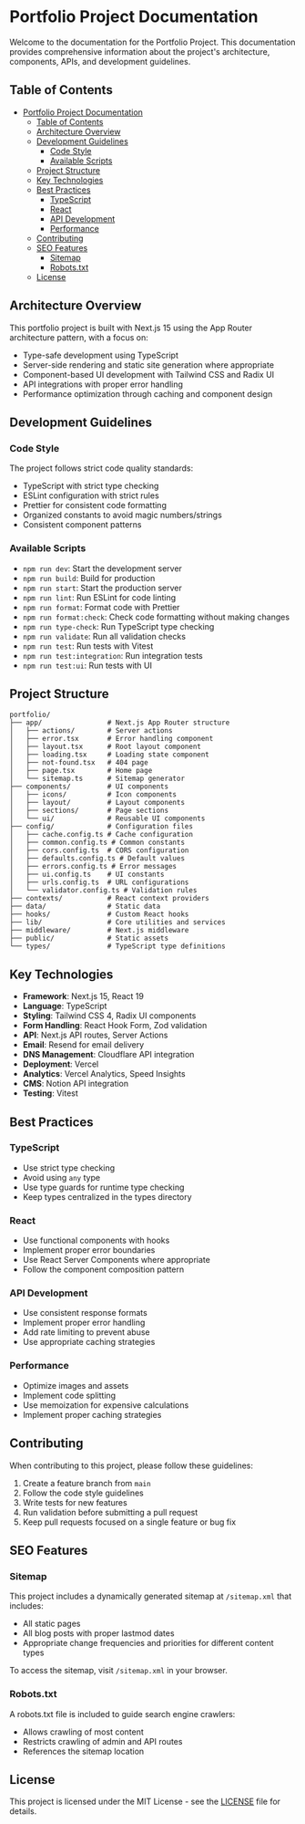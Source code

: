 # Portfolio Project Documentation

Welcome to the documentation for the Portfolio Project. This documentation provides comprehensive information about the project's architecture, components, APIs, and development guidelines.

## Table of Contents

- [Portfolio Project Documentation](#portfolio-project-documentation)
  - [Table of Contents](#table-of-contents)
  - [Architecture Overview](#architecture-overview)
  - [Development Guidelines](#development-guidelines)
    - [Code Style](#code-style)
    - [Available Scripts](#available-scripts)
  - [Project Structure](#project-structure)
  - [Key Technologies](#key-technologies)
  - [Best Practices](#best-practices)
    - [TypeScript](#typescript)
    - [React](#react)
    - [API Development](#api-development)
    - [Performance](#performance)
  - [Contributing](#contributing)
  - [SEO Features](#seo-features)
    - [Sitemap](#sitemap)
    - [Robots.txt](#robotstxt)
  - [License](#license)

## Architecture Overview

This portfolio project is built with Next.js 15 using the App Router architecture pattern, with a focus on:

- Type-safe development using TypeScript
- Server-side rendering and static site generation where appropriate
- Component-based UI development with Tailwind CSS and Radix UI
- API integrations with proper error handling
- Performance optimization through caching and component design

## Development Guidelines

### Code Style

The project follows strict code quality standards:

- TypeScript with strict type checking
- ESLint configuration with strict rules
- Prettier for consistent code formatting
- Organized constants to avoid magic numbers/strings
- Consistent component patterns

### Available Scripts

- `npm run dev`: Start the development server
- `npm run build`: Build for production
- `npm run start`: Start the production server
- `npm run lint`: Run ESLint for code linting
- `npm run format`: Format code with Prettier
- `npm run format:check`: Check code formatting without making changes
- `npm run type-check`: Run TypeScript type checking
- `npm run validate`: Run all validation checks
- `npm run test`: Run tests with Vitest
- `npm run test:integration`: Run integration tests
- `npm run test:ui`: Run tests with UI

## Project Structure

```
portfolio/
├── app/                # Next.js App Router structure
│   ├── actions/        # Server actions
│   ├── error.tsx       # Error handling component
│   ├── layout.tsx      # Root layout component
│   ├── loading.tsx     # Loading state component
│   ├── not-found.tsx   # 404 page
│   ├── page.tsx        # Home page
│   └── sitemap.ts      # Sitemap generator
├── components/         # UI components
│   ├── icons/          # Icon components
│   ├── layout/         # Layout components
│   ├── sections/       # Page sections
│   └── ui/             # Reusable UI components
├── config/             # Configuration files
│   ├── cache.config.ts # Cache configuration
│   ├── common.config.ts # Common constants
│   ├── cors.config.ts  # CORS configuration
│   ├── defaults.config.ts # Default values
│   ├── errors.config.ts # Error messages
│   ├── ui.config.ts    # UI constants
│   ├── urls.config.ts  # URL configurations
│   └── validator.config.ts # Validation rules
├── contexts/           # React context providers
├── data/               # Static data
├── hooks/              # Custom React hooks
├── lib/                # Core utilities and services
├── middleware/         # Next.js middleware
├── public/             # Static assets
└── types/              # TypeScript type definitions
```

## Key Technologies

- **Framework**: Next.js 15, React 19
- **Language**: TypeScript
- **Styling**: Tailwind CSS 4, Radix UI components
- **Form Handling**: React Hook Form, Zod validation
- **API**: Next.js API routes, Server Actions
- **Email**: Resend for email delivery
- **DNS Management**: Cloudflare API integration
- **Deployment**: Vercel
- **Analytics**: Vercel Analytics, Speed Insights
- **CMS**: Notion API integration
- **Testing**: Vitest

## Best Practices

### TypeScript

- Use strict type checking
- Avoid using `any` type
- Use type guards for runtime type checking
- Keep types centralized in the types directory

### React

- Use functional components with hooks
- Implement proper error boundaries
- Use React Server Components where appropriate
- Follow the component composition pattern

### API Development

- Use consistent response formats
- Implement proper error handling
- Add rate limiting to prevent abuse
- Use appropriate caching strategies

### Performance

- Optimize images and assets
- Implement code splitting
- Use memoization for expensive calculations
- Implement proper caching strategies

## Contributing

When contributing to this project, please follow these guidelines:

1. Create a feature branch from `main`
2. Follow the code style guidelines
3. Write tests for new features
4. Run validation before submitting a pull request
5. Keep pull requests focused on a single feature or bug fix

## SEO Features

### Sitemap

This project includes a dynamically generated sitemap at `/sitemap.xml` that includes:

- All static pages
- All blog posts with proper lastmod dates
- Appropriate change frequencies and priorities for different content types

To access the sitemap, visit `/sitemap.xml` in your browser.

### Robots.txt

A robots.txt file is included to guide search engine crawlers:

- Allows crawling of most content
- Restricts crawling of admin and API routes
- References the sitemap location

## License

This project is licensed under the MIT License - see the [LICENSE](./LICENSE) file for details.
